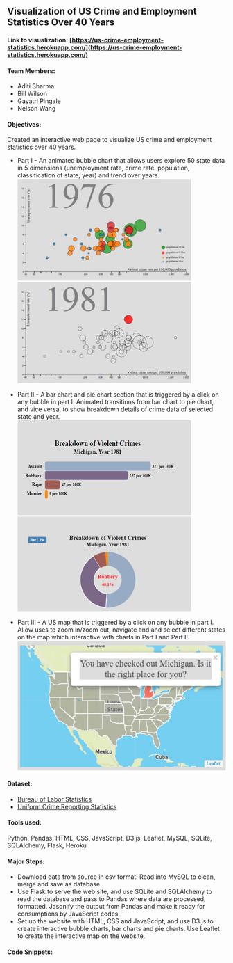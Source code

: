 ## Visualization of US Crime and Employment Statistics Over 40 Years

#### Link to visualization: [https://us-crime-employment-statistics.herokuapp.com/](https://us-crime-employment-statistics.herokuapp.com/)

#### Team Members:
+ Aditi Sharma
+ Bill Wilson
+ Gayatri Pingale
+ Nelson Wang

#### Objectives:  
Created an interactive web page to visualize US crime and employment statistics over 40 years.
+ Part I - An animated bubble chart that allows users explore 50 state data in 5 dimensions (unemployment rate, crime rate, population, classification of state, year) and trend over years.  
<img src="images/bubble_chart_1.PNG" width="400"> <img src="images/bubble_chart_2.PNG" width="400">  
      
+ Part II - A bar chart and pie chart section that is triggered by a click on any bubble in part I.  Animated transitions from bar chart to pie chart, and vice versa, to show breakdown details of crime data of selected state and year.  
<img src="images/bar_chart.PNG" width="400" height="218"> <img src="images/pie_chart.PNG" width="400">  

+ Part III - A US map that is triggered by a click on any bubble in part I.  Allow uses to zoom in/zoom out, navigate and and select different states on the map which interactive with charts in Part I and Part II.  
![image1](images/map.PNG)

#### Dataset:

+ [Bureau of Labor Statistics](https://www.bls.gov/lau/rdscnp16.htm)
+ [Uniform Crime Reporting Statistics](https://www.bjs.gov/ucrdata/Search/Crime/State/StatebyState.cfm?NoVariables=Y&CFID=247193930&CFTOKEN=b6105fea0ed761eb-FDFE448E-D159-1EA8-A5EFE168BA588D99)

#### Tools used:
Python, Pandas, HTML, CSS, JavaScript, D3.js, Leaflet, MySQL, SQLite, SQLAlchemy, Flask, Heroku
  
#### Major Steps:
+ Download data from source in csv format.  Read into MySQL to clean, merge and save as database.
+ Use Flask to serve the web site, and use SQLite and SQLAlchemy to read the database and pass to Pandas where data are processed, formatted.  Jasonify the output from Pandas and make it ready for consumptions by JavaScript codes.
+ Set up the website with HTML, CSS and JavaScript, and use D3.js to create interactive bubble charts, bar charts and pie charts.  Use Leaflet to create the interactive map on the website.  
#### Code Snippets:
